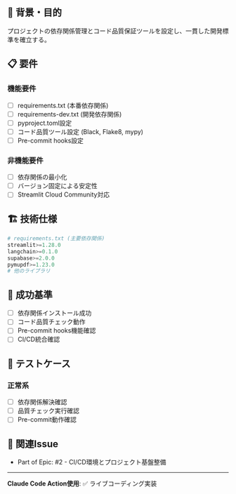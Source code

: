 ## 🎯 背景・目的
プロジェクトの依存関係管理とコード品質保証ツールを設定し、一貫した開発標準を確立する。

## 📋 要件
### 機能要件
- [ ] requirements.txt (本番依存関係)
- [ ] requirements-dev.txt (開発依存関係)
- [ ] pyproject.toml設定
- [ ] コード品質ツール設定 (Black, Flake8, mypy)
- [ ] Pre-commit hooks設定

### 非機能要件
- [ ] 依存関係の最小化
- [ ] バージョン固定による安定性
- [ ] Streamlit Cloud Community対応

## 🏗️ 技術仕様
```python
# requirements.txt (主要依存関係)
streamlit>=1.28.0
langchain>=0.1.0
supabase>=2.0.0
pymupdf>=1.23.0
# 他のライブラリ
```

## 🎪 成功基準
- [ ] 依存関係インストール成功
- [ ] コード品質チェック動作
- [ ] Pre-commit hooks機能確認
- [ ] CI/CD統合確認

## 🧪 テストケース
### 正常系
- [ ] 依存関係解決確認
- [ ] 品質チェック実行確認
- [ ] Pre-commit動作確認

## 🔗 関連Issue
- Part of Epic: #2 - CI/CD環境とプロジェクト基盤整備

---
**Claude Code Action使用**: ✅ ライブコーディング実装